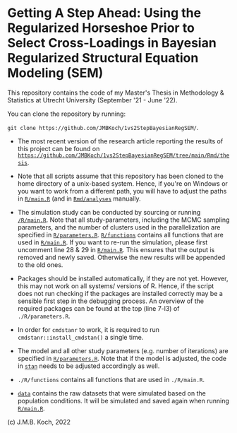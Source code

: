 # Getting A Step Ahead: Using the Regularized Horseshoe Prior to Select Cross-Loadings in Bayesian Regularized Structural Equation Modeling (SEM)


This repository contains the code of my Master's Thesis in Methodology & Statistics at Utrecht University (September '21 - June '22). 

You can clone the repository by running:

`git clone https://github.com/JMBKoch/1vs2StepBayesianRegSEM/`.

- The most recent version of the research article reporting the results of this project can be found on [`https://github.com/JMBKoch/1vs2StepBayesianRegSEM/tree/main/Rmd/thesis`](https://github.com/JMBKoch/1vs2StepBayesianRegSEM/tree/main/Rmd/thesis).

- Note that all scripts assume that this repository has been cloned to the home directory of a unix-based system. Hence, if you're on Windows or you want to work from a different path, you will have to adjust the paths in [`R/main.R`](/R/main.R) (and in [`Rmd/analyses`](https://github.com/JMBKoch/1vs2StepBayesianRegSEM/tree/main/Rmd/analyses) manually. 

- The simulation study can be conducted by sourcing or running [`/R/main.R`](/R/main.R). Note that all study-parameters, including the MCMC sampling parameters, and the number of clusters used in the parallelization are specified in [`R/parameters.R`](R/parameters.R).  [`R/functions`](R/functions) contains all functions that are used in [`R/main.R`](/R/main.R). If you want to re-run the simulation, please first uncomment line 28 & 29 in [`R/main.R`](/R/main.R). This ensures that the output is removed and newly saved. Otherwise the new results will be appended to the old ones. 

- Packages should be installed automatically, if they are not yet. However, this may not work on all systems/ versions of R. Hence, if the script does not run checking if the packages are installed correctly may be a sensible first step in the debugging process. An overview of the required packages can be found at the top (line 7-l3) of `./R/parameters.R`. 

- In order for `cmdstanr` to work, it is required to run `cmdstanr::install_cmdstan()` a single time. 

- The model and all other study parameters (e.g. number of iterations) are specified in [`R/parameters.R`](R/parameters.R). Note that if the model is adjusted, the code in [`stan`](stan) needs to be adjusted accordingly as well. 

- `./R/functions` contains all functions that are used in `./R/main.R`.

- [`data`](data) contains the raw datasets that were simulated based on the population conditions. It will be simulated and saved again when running [`R/main.R`](R/main.R).


(c) J.M.B. Koch, 2022
